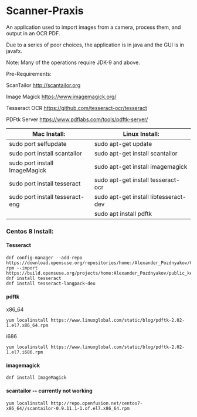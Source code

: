 # Scanner-Praxis

An application used to import images from a camera, process them, and output in an OCR PDF. 

Due to a series of poor choices, the application is in java and the GUI is in javafx. 

Note: Many of the operations require JDK-9 and above.

Pre-Requirements:

ScanTailor
http://scantailor.org

Image Magick
https://www.imagemagick.org/

Tesseract OCR
https://github.com/tesseract-ocr/tesseract

PDFtk Server
https://www.pdflabs.com/tools/pdftk-server/

Mac Install:                    | Linux Install:
-----------------------------   | --------------------------
sudo port selfupdate            | sudo apt-get update
sudo port install scantailor    | sudo apt-get install scantailor
sudo port install ImageMagick   | sudo apt-get install imagemagick
sudo port install tesseract     | sudo apt-get install tesseract-ocr
sudo port install tesseract-eng | sudo apt-get install libtesseract-dev
                                | sudo apt install pdftk

### Centos 8 Install:
#### Tesseract
    dnf config-manager --add-repo https://download.opensuse.org/repositories/home:/Alexander_Pozdnyakov/CentOS_8/
    rpm --import https://build.opensuse.org/projects/home:Alexander_Pozdnyakov/public_key
    dnf install tesseract
    dnf install tesseract-langpack-deu
#### pdftk
x86_64

    yum localinstall https://www.linuxglobal.com/static/blog/pdftk-2.02-1.el7.x86_64.rpm
i686

    yum localinstall https://www.linuxglobal.com/static/blog/pdftk-2.02-1.el7.i686.rpm
#### imagemagick
    dnf install ImageMagick
#### scantailor -- currently not working
    yum localinstall http://repo.openfusion.net/centos7-x86_64//scantailor-0.9.11.1-1.of.el7.x86_64.rpm
